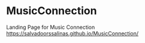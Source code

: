 # MusicConnection
Landing Page for Music Connection
https://salvadoorssalinas.github.io/MusicConnection/